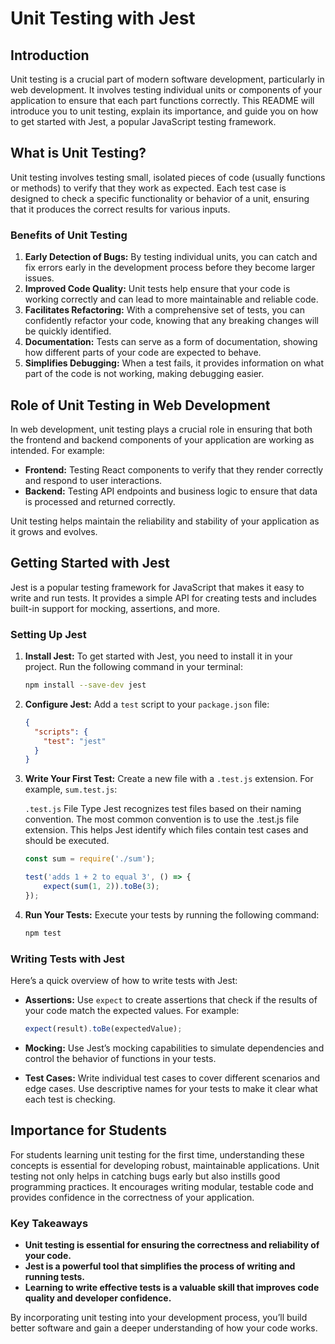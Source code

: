 # Unit Testing with Jest

## Introduction

Unit testing is a crucial part of modern software development, particularly in web development. It involves testing individual units or components of your application to ensure that each part functions correctly. This README will introduce you to unit testing, explain its importance, and guide you on how to get started with Jest, a popular JavaScript testing framework.

## What is Unit Testing?

Unit testing involves testing small, isolated pieces of code (usually functions or methods) to verify that they work as expected. Each test case is designed to check a specific functionality or behavior of a unit, ensuring that it produces the correct results for various inputs.

### Benefits of Unit Testing

1. **Early Detection of Bugs:** By testing individual units, you can catch and fix errors early in the development process before they become larger issues.
2. **Improved Code Quality:** Unit tests help ensure that your code is working correctly and can lead to more maintainable and reliable code.
3. **Facilitates Refactoring:** With a comprehensive set of tests, you can confidently refactor your code, knowing that any breaking changes will be quickly identified.
4. **Documentation:** Tests can serve as a form of documentation, showing how different parts of your code are expected to behave.
5. **Simplifies Debugging:** When a test fails, it provides information on what part of the code is not working, making debugging easier.

## Role of Unit Testing in Web Development

In web development, unit testing plays a crucial role in ensuring that both the frontend and backend components of your application are working as intended. For example:

- **Frontend:** Testing React components to verify that they render correctly and respond to user interactions.
- **Backend:** Testing API endpoints and business logic to ensure that data is processed and returned correctly.

Unit testing helps maintain the reliability and stability of your application as it grows and evolves.

## Getting Started with Jest

Jest is a popular testing framework for JavaScript that makes it easy to write and run tests. It provides a simple API for creating tests and includes built-in support for mocking, assertions, and more.

### Setting Up Jest

1. **Install Jest:**
   To get started with Jest, you need to install it in your project. Run the following command in your terminal:
   ```bash
   npm install --save-dev jest
   ```

2. **Configure Jest:**
   Add a `test` script to your `package.json` file:
   ```json
   {
     "scripts": {
       "test": "jest"
     }
   }
   ```

3. **Write Your First Test:**
   Create a new file with a `.test.js` extension. For example, `sum.test.js`:

    `.test.js` File Type
    Jest recognizes test files based on their naming convention. The most common convention is to use the .test.js file extension. This helps Jest identify which files contain test cases and should be executed.

   ```javascript
   const sum = require('./sum');

   test('adds 1 + 2 to equal 3', () => {
       expect(sum(1, 2)).toBe(3);
   });
   ```

4. **Run Your Tests:**
   Execute your tests by running the following command:
   ```bash
   npm test
   ```

### Writing Tests with Jest

Here’s a quick overview of how to write tests with Jest:

- **Assertions:** Use `expect` to create assertions that check if the results of your code match the expected values. For example:
  ```javascript
  expect(result).toBe(expectedValue);
  ```

- **Mocking:** Use Jest’s mocking capabilities to simulate dependencies and control the behavior of functions in your tests.

- **Test Cases:** Write individual test cases to cover different scenarios and edge cases. Use descriptive names for your tests to make it clear what each test is checking.

## Importance for Students

For students learning unit testing for the first time, understanding these concepts is essential for developing robust, maintainable applications. Unit testing not only helps in catching bugs early but also instills good programming practices. It encourages writing modular, testable code and provides confidence in the correctness of your application.

### Key Takeaways

- **Unit testing is essential for ensuring the correctness and reliability of your code.**
- **Jest is a powerful tool that simplifies the process of writing and running tests.**
- **Learning to write effective tests is a valuable skill that improves code quality and developer confidence.**

By incorporating unit testing into your development process, you’ll build better software and gain a deeper understanding of how your code works.